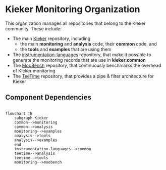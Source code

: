 # Kieker Monitoring Organization

This organization manages all repositories that belong to the Kieker community. These include:
- The main [Kieker](https://github.com/kieker-monitoring/kieker) repository, including 
  - the main **monitoring** and **analysis** code, their **common** code, and 
  - the **tools** and **examples** that are using them
- The [instrumentation-languages](https://github.com/kieker-monitoring/instrumentation-languages) repository, that make it possible to generate the monitoring records that are use in **kieker:common**
- The [MooBench](https://github.com/kieker-monitoring/moobench) repository, that continuously benchmarks the overhead of Kieker monitoring
- The [TeeTime](https://github.com/kieker-monitoring/teetime) repository, that provides a pipe & filter architecture for Kieker

## Component Dependencies

```mermaid

flowchart TB
    subgraph Kieker
    common-->monitoring
    common-->analysis
    monitoring-->examples
    analysis-->tools
    analysis-->examples
    end
    instrumentation-languages-->common
    teetime-->analysis
    teetime-->tools
    monitoring-->moobench
```


